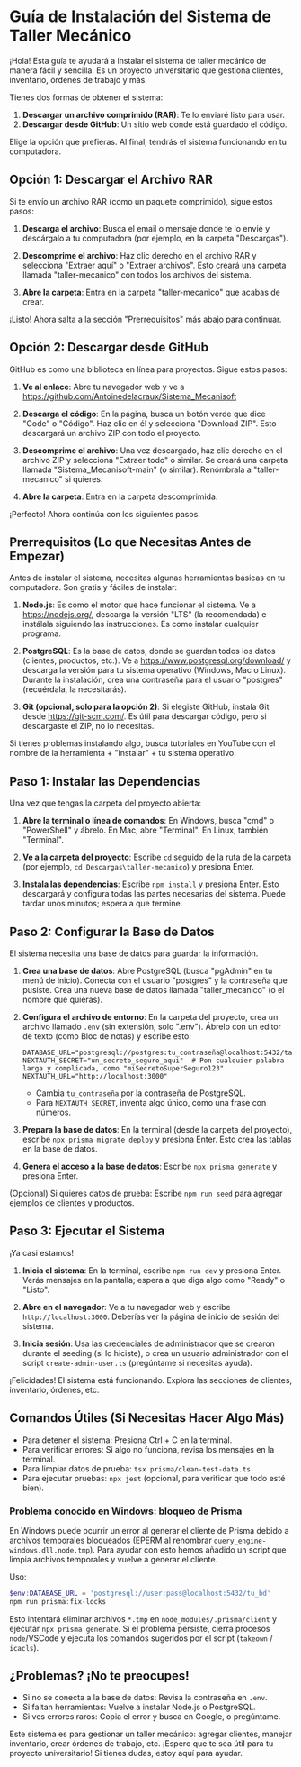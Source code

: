 # Guía de Instalación del Sistema de Taller Mecánico

¡Hola! Esta guía te ayudará a instalar el sistema de taller mecánico de manera fácil y sencilla. Es un proyecto universitario que gestiona clientes, inventario, órdenes de trabajo y más. 

Tienes dos formas de obtener el sistema:
1. **Descargar un archivo comprimido (RAR)**: Te lo enviaré listo para usar.
2. **Descargar desde GitHub**: Un sitio web donde está guardado el código.

Elige la opción que prefieras. Al final, tendrás el sistema funcionando en tu computadora.

## Opción 1: Descargar el Archivo RAR

Si te envío un archivo RAR (como un paquete comprimido), sigue estos pasos:

1. **Descarga el archivo**: Busca el email o mensaje donde te lo envié y descárgalo a tu computadora (por ejemplo, en la carpeta "Descargas").

2. **Descomprime el archivo**: Haz clic derecho en el archivo RAR y selecciona "Extraer aquí" o "Extraer archivos". Esto creará una carpeta llamada "taller-mecanico" con todos los archivos del sistema.

3. **Abre la carpeta**: Entra en la carpeta "taller-mecanico" que acabas de crear.

¡Listo! Ahora salta a la sección "Prerrequisitos" más abajo para continuar.

## Opción 2: Descargar desde GitHub

GitHub es como una biblioteca en línea para proyectos. Sigue estos pasos:

1. **Ve al enlace**: Abre tu navegador web y ve a https://github.com/Antoinedelacraux/Sistema_Mecanisoft

2. **Descarga el código**: En la página, busca un botón verde que dice "Code" o "Código". Haz clic en él y selecciona "Download ZIP". Esto descargará un archivo ZIP con todo el proyecto.

3. **Descomprime el archivo**: Una vez descargado, haz clic derecho en el archivo ZIP y selecciona "Extraer todo" o similar. Se creará una carpeta llamada "Sistema_Mecanisoft-main" (o similar). Renómbrala a "taller-mecanico" si quieres.

4. **Abre la carpeta**: Entra en la carpeta descomprimida.

¡Perfecto! Ahora continúa con los siguientes pasos.

## Prerrequisitos (Lo que Necesitas Antes de Empezar)

Antes de instalar el sistema, necesitas algunas herramientas básicas en tu computadora. Son gratis y fáciles de instalar:

1. **Node.js**: Es como el motor que hace funcionar el sistema. Ve a https://nodejs.org/, descarga la versión "LTS" (la recomendada) e instálala siguiendo las instrucciones. Es como instalar cualquier programa.

2. **PostgreSQL**: Es la base de datos, donde se guardan todos los datos (clientes, productos, etc.). Ve a https://www.postgresql.org/download/ y descarga la versión para tu sistema operativo (Windows, Mac o Linux). Durante la instalación, crea una contraseña para el usuario "postgres" (recuérdala, la necesitarás).

3. **Git (opcional, solo para la opción 2)**: Si elegiste GitHub, instala Git desde https://git-scm.com/. Es útil para descargar código, pero si descargaste el ZIP, no lo necesitas.

Si tienes problemas instalando algo, busca tutoriales en YouTube con el nombre de la herramienta + "instalar" + tu sistema operativo.

## Paso 1: Instalar las Dependencias

Una vez que tengas la carpeta del proyecto abierta:

1. **Abre la terminal o línea de comandos**: En Windows, busca "cmd" o "PowerShell" y ábrelo. En Mac, abre "Terminal". En Linux, también "Terminal".

2. **Ve a la carpeta del proyecto**: Escribe `cd` seguido de la ruta de la carpeta (por ejemplo, `cd Descargas\taller-mecanico`) y presiona Enter.

3. **Instala las dependencias**: Escribe `npm install` y presiona Enter. Esto descargará y configura todas las partes necesarias del sistema. Puede tardar unos minutos; espera a que termine.

## Paso 2: Configurar la Base de Datos

El sistema necesita una base de datos para guardar la información.

1. **Crea una base de datos**: Abre PostgreSQL (busca "pgAdmin" en tu menú de inicio). Conecta con el usuario "postgres" y la contraseña que pusiste. Crea una nueva base de datos llamada "taller_mecanico" (o el nombre que quieras).

2. **Configura el archivo de entorno**: En la carpeta del proyecto, crea un archivo llamado `.env` (sin extensión, solo ".env"). Ábrelo con un editor de texto (como Bloc de notas) y escribe esto:

   ```
   DATABASE_URL="postgresql://postgres:tu_contraseña@localhost:5432/taller_mecanico"
   NEXTAUTH_SECRET="un_secreto_seguro_aqui"  # Pon cualquier palabra larga y complicada, como "miSecretoSuperSeguro123"
   NEXTAUTH_URL="http://localhost:3000"
   ```

   - Cambia `tu_contraseña` por la contraseña de PostgreSQL.
   - Para `NEXTAUTH_SECRET`, inventa algo único, como una frase con números.

3. **Prepara la base de datos**: En la terminal (desde la carpeta del proyecto), escribe `npx prisma migrate deploy` y presiona Enter. Esto crea las tablas en la base de datos.

4. **Genera el acceso a la base de datos**: Escribe `npx prisma generate` y presiona Enter.

(Opcional) Si quieres datos de prueba: Escribe `npm run seed` para agregar ejemplos de clientes y productos.

## Paso 3: Ejecutar el Sistema

¡Ya casi estamos!

1. **Inicia el sistema**: En la terminal, escribe `npm run dev` y presiona Enter. Verás mensajes en la pantalla; espera a que diga algo como "Ready" o "Listo".

2. **Abre en el navegador**: Ve a tu navegador web y escribe `http://localhost:3000`. Deberías ver la página de inicio de sesión del sistema.

3. **Inicia sesión**: Usa las credenciales de administrador que se crearon durante el seeding (si lo hiciste), o crea un usuario administrador con el script `create-admin-user.ts` (pregúntame si necesitas ayuda).

¡Felicidades! El sistema está funcionando. Explora las secciones de clientes, inventario, órdenes, etc.

## Comandos Útiles (Si Necesitas Hacer Algo Más)

- Para detener el sistema: Presiona Ctrl + C en la terminal.
- Para verificar errores: Si algo no funciona, revisa los mensajes en la terminal.
- Para limpiar datos de prueba: `tsx prisma/clean-test-data.ts`
- Para ejecutar pruebas: `npx jest` (opcional, para verificar que todo esté bien).

### Problema conocido en Windows: bloqueo de Prisma

En Windows puede ocurrir un error al generar el cliente de Prisma debido a archivos temporales bloqueados (EPERM al renombrar `query_engine-windows.dll.node.tmp`). Para ayudar con esto hemos añadido un script que limpia archivos temporales y vuelve a generar el cliente.

Uso:

```powershell
$env:DATABASE_URL = 'postgresql://user:pass@localhost:5432/tu_bd'
npm run prisma:fix-locks
```

Esto intentará eliminar archivos `*.tmp` en `node_modules/.prisma/client` y ejecutar `npx prisma generate`. Si el problema persiste, cierra procesos `node`/VSCode y ejecuta los comandos sugeridos por el script (`takeown` / `icacls`).

## ¿Problemas? ¡No te preocupes!

- Si no se conecta a la base de datos: Revisa la contraseña en `.env`.
- Si faltan herramientas: Vuelve a instalar Node.js o PostgreSQL.
- Si ves errores raros: Copia el error y busca en Google, o pregúntame.

Este sistema es para gestionar un taller mecánico: agregar clientes, manejar inventario, crear órdenes de trabajo, etc. ¡Espero que te sea útil para tu proyecto universitario! Si tienes dudas, estoy aquí para ayudar.